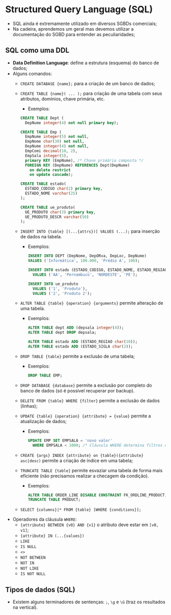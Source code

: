 # Structured Query Language (SQL)

- SQL ainda é extremamente utilizado em diversos SGBDs comerciais;
- Na cadeira, aprendemos um geral mas devemos utilizar a documentação do SGBD para entender as peculiaridades;

## SQL como uma DDL

- **Data Definition Language**: define a estrutura (esquema) do banco de dados;
- Alguns comandos:
  - `CREATE DATABASE {name};` para a criação de um banco de dados;
  - `CREATE TABLE {name}( ... );` para criação de uma tabela com seus atributos, domínios, chave primária, etc.
    - Exemplos:
    ```sql 
    CREATE TABLE Dept (
      DepNume integer(4) not null primary key);
    ```

    ```sql
    CREATE TABLE Emp (
      EmpNume integer(5) not null,
      EmpNome char(30) not null,
      DepNume integer(4) not null,
      EmpComi decimal(10, 2),
      EmpSala integer(5),
      primary KEY (EmpNume), /* Chave primária composta */
      FOREIGN KEY (DepNume) REFERENCES Dept(DepNume)
        on delete restrict
        on update cascade); 
    ```

    ```sql
    CREATE TABLE estado(
      ESTADO_CODIGO char(2) primary key,
      ESTADO_NOME varchar(25)
    );
    ```

    ```sql
    CREATE TABLE ue_produto(
      UE_PRODUTO char(3) primary key,
      UE_PRODUTO_DESCR varchar(50)
    );
    ```
  - `INSERT INTO {table} [(...{attrs})] VALUES (...);` para inserção de dados na tabela.
    - Exemplos:
      ```sql
      INSERT INTO DEPT (DepNome, DepORva, DepLoc, DepNume)
      VALUES ('Informática', 100.000, 'Prédio A', 100);
      ```

      ```sql
      INSERT INTO estado (ESTADO_CODIGO, ESTADO_NOME, ESTADO_REGIAO, ESTADO_SIGLA)
        VALUES ('AA', 'Pernambuco', 'NORDESTE', 'PE');
      ```

      ```sql
      INSERT INTO ue_produto
        VALUES ('1', 'Produto'),
        VALUES ('2', 'Produto 2');
      ```

  - `ALTER TABLE {table} {operation} {arguments}` permite alteração de uma tabela.
    - Exemplos:
      ```sql
      ALTER TABLE dept ADD (depsala integer(4));
      ALTER TABLE dept DROP depsala;
      ```

      ```sql
      ALTER TABLE estado ADD (ESTADO_REGIAO char(10));
      ALTER TABLE estado ADD (ESTADO_SIGLA char(2));
      ```

  - `DROP TABLE {table}` permite a exclusão de uma tabela;
    - Exemplos:
      ```sql
      DROP TABLE EMP;
      ```

  - `DROP DATABASE {database}` permite a exclusão por completo do banco de dados (só é possível recuperar por backup).
  - `DELETE FROM {table} WHERE {filter}` permite a exclusão de dados (linhas);
  - `UPDATE {table} {operation} {attribute} = {value}` permite a atualização de dados;
    - Exemplos:
      ```sql
      UPDATE EMP SET EMPSALA = 'novo valor'
        WHERE EMPSALA < 1000; /* Cláusula WHERE determina filtros das linhas que devem ser alteradas */
      ```

  - `CREATE {args} INDEX {attribute} on {table}({attribute} asc|desc)` permite a criação de índice em uma tabela;
  - `TRUNCATE TABLE {table}` permite esvaziar uma tabela de forma mais eficiente (não precisamos realizar a checagem da condição).
    - Exemplos:
      ```sql
      ALTER TABLE ORDER_LINE DISABLE CONSTRAINT FK_ORDLINE_PRODUCT;
      TRUNCATE TABLE PRODUCT;
      ```
  - `SELECT {columns}|* FROM {table} [WHERE {conditions}];`
- Operadores da cláusula `WHERE`:
  - `{attribute} BETWEEN {v0} AND {v1}` o atributo deve estar em `[v0, v1]`;
  - `{attribute} IN (...{values})`
  - `LIKE`
  - `IS NULL`
  - `<>`
  - `NOT BETWEEN`
  - `NOT IN`
  - `NOT LIKE`
  - `IS NOT NULL`

## Tipos de dados (SQL)

- Existem alguns terminadores de sentenças: `;`, `\g` e `\G` (traz os resultados na vertical).